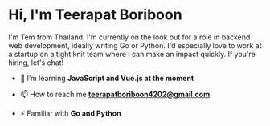 <h1 align="left">Hi, I'm Teerapat Boriboon</h1>
<p align="left">I'm Tem from Thailand. I'm currently on the look out for a role in backend web development, ideally writing Go or Python. I'd especially love to work at a startup on a tight knit team where I can make an impact quickly. If you're hiring, let's chat!</p>

- 🌱 I’m learning **JavaScript and Vue.js at the moment**

- 📫 How to reach me **teerapatboriboon4202@gmail.com**

- ⚡ Familiar with **Go and Python**

